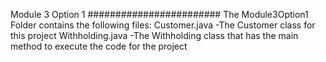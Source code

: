 Module 3 Option 1
########################
The Module3Option1 Folder contains the following files:
Customer.java -The Customer class for this project
Withholding.java -The Withholding class that has the main method to execute the code for the project
